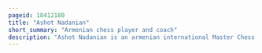 ```yaml
---
pageid: 18412180
title: "Ashot Nadanian"
short_summary: "Armenian chess player and coach"
description: "Ashot Nadanian is an armenian international Master Chess theoretician and chess Coach."
---
```

